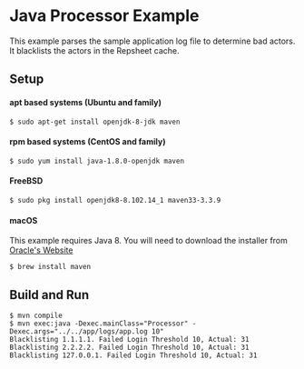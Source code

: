 # Java Processor Example

This example parses the sample application log file to determine bad
actors. It blacklists the actors in the Repsheet cache.

## Setup

#### apt based systems (Ubuntu and family)

```
$ sudo apt-get install openjdk-8-jdk maven
```

#### rpm based systems (CentOS and family)

```
$ sudo yum install java-1.8.0-openjdk maven
```

#### FreeBSD

```
$ sudo pkg install openjdk8-8.102.14_1 maven33-3.3.9
```

#### macOS

This example requires Java 8. You will need to download the installer
from
[Oracle's Website](http://www.oracle.com/technetwork/java/javase/downloads/jdk8-downloads-2133151.html)

```
$ brew install maven
```

## Build and Run

```
$ mvn compile
$ mvn exec:java -Dexec.mainClass="Processor" -Dexec.args="../../app/logs/app.log 10"
Blacklisting 1.1.1.1. Failed Login Threshold 10, Actual: 31
Blacklisting 2.2.2.2. Failed Login Threshold 10, Actual: 31
Blacklisting 127.0.0.1. Failed Login Threshold 10, Actual: 31
```

